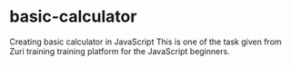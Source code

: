 # basic-calculator
Creating basic calculator in JavaScript
This is one of the task given from Zuri training training platform for the JavaScript beginners.
